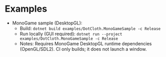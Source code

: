 Examples
========

- MonoGame sample (DesktopGL):
  - Build: `dotnet build examples/DotCloth.MonoGameSample -c Release`
  - Run locally (GUI required): `dotnet run --project examples/DotCloth.MonoGameSample -c Release`
  - Notes: Requires MonoGame DesktopGL runtime dependencies (OpenGL/SDL2). CI only builds; it does not launch a window.

